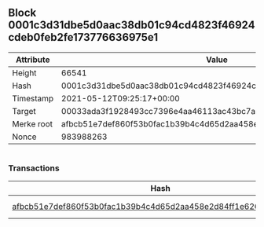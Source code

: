 ## Block 0001c3d31dbe5d0aac38db01c94cd4823f46924cdeb0feb2fe173776636975e1

Attribute | Value
--- | ---
Height | 66541
Hash | 0001c3d31dbe5d0aac38db01c94cd4823f46924cdeb0feb2fe173776636975e1
Timestamp | 2021-05-12T09:25:17+00:00
Target | 00033ada3f1928493cc7396e4aa46113ac43bc7ac52aab5d08e3934913716f64
Merke root | afbcb51e7def860f53b0fac1b39b4c4d65d2aa458e2d84ff1e626bbca1f32a1f
Nonce | 983988263

```

```

### Transactions

Hash | Amount
--- | ---
[afbcb51e7def860f53b0fac1b39b4c4d65d2aa458e2d84ff1e626bbca1f32a1f](afbcb51e7def860f53b0fac1b39b4c4d65d2aa458e2d84ff1e626bbca1f32a1f.md) | 10.00000000 SKEPTI 
